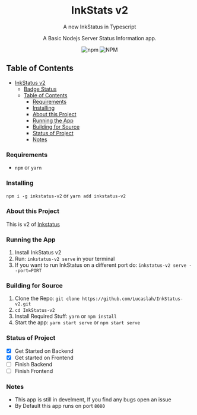 <h1 align="center">InkStats v2</h1>

<p align="center">
  A new InkStatus in Typescript
</p>
<p align="center">
  A Basic Nodejs Server Status Information app.
  </p>
<p align="center">
  <img alt="npm" src="https://img.shields.io/npm/v/inkstatus-v2">
  <img alt="NPM" src="https://img.shields.io/npm/l/inkstatus-v2">
  </p>

## Table of Contents
- [InkStatus v2](#inkstatus-v2)
  - [Badge Status](#badge-status)
  - [Table of Contents](#table-of-contents)
    - [Requirements](#requirements)
    - [Installing](#installing)
    - [About this Project](#about-this-project)
    - [Running the App](#running-the-app)
    - [Building for Source](#building-for-source)
    - [Status of Project](#status-of-project)
    - [Notes](#notes)

### Requirements
- `npm` or `yarn`

### Installing
`npm i -g inkstatus-v2` or `yarn add inkstatus-v2`

### About this Project
This is v2 of [Inkstatus](https://github.com/Lucaslah/InkStatus)

### Running the App
1. Install InkStatus v2
2. Run: `inkstatus-v2 serve` in your terminal
3. If you want to run InkStatus on a different port do: `inkstatus-v2 serve --port=PORT`

### Building for Source
1. Clone the Repo: `git clone https://github.com/Lucaslah/InkStatus-v2.git`
2. `cd InkStatus-v2`
3. Install Required Stuff: `yarn` or `npm install`
4. Start the app: `yarn start serve` or `npm start serve`

### Status of Project
- [x] Get Started on Backend
- [x] Get started on Frontend
- [ ] Finish Backend
- [ ] Finish Frontend

### Notes
- This app is still in develment, If you find any bugs open an issue
- By Default this app runs on port `8080`
